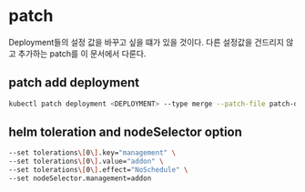 # patch

Deployment들의 설정 값을 바꾸고 싶을 떄가 있을 것이다. 다른 설정값을 건드리지 않고 추가하는 patch를 이 문서에서 다룬다.

## patch add deployment

```bash
kubectl patch deployment <DEPLOYMENT> --type merge --patch-file patch-deployment.yaml
```

## helm toleration and nodeSelector option

```bash
--set tolerations\[0\].key="management" \
--set tolerations\[0\].value="addon" \
--set tolerations\[0\].effect="NoSchedule" \
--set nodeSelector.management=addon
```